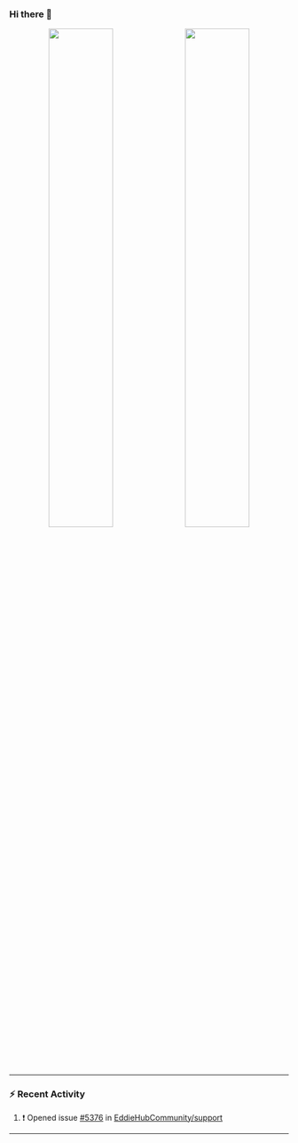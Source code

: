 ### Hi there 👋



<p align="center">
  <img width="48%" src="https://github-readme-stats.vercel.app/api?username=huluvu424242&show_icons=true&theme=tokyonight" />
  <img width="48%" src="https://github-readme-streak-stats.herokuapp.com/?user=huluvu424242&theme=toyonight" />
</p>

--- 

### :zap: Recent Activity

<!--START_SECTION:activity-->
1. ❗️ Opened issue [#5376](https://github.com/EddieHubCommunity/support/issues/5376) in [EddieHubCommunity/support](https://github.com/EddieHubCommunity/support)
<!--END_SECTION:activity-->

--- 

<!--
**Huluvu424242/huluvu424242** is a ✨ _special_ ✨ repository because its `README.md` (this file) appears on your GitHub profile.

Here are some ideas to get you started:

- 🔭 I’m currently working on ...
- 🌱 I’m currently learning ...
- 👯 I’m looking to collaborate on ...
- 🤔 I’m looking for help with ...
- 💬 Ask me about ...
- 📫 How to reach me: ...
- 😄 Pronouns: ...
- ⚡ Fun fact: ...
-->
